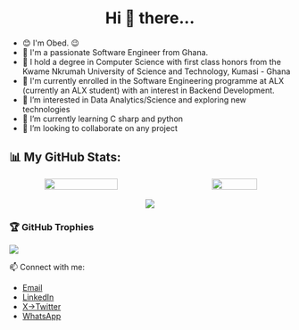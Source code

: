 <div align="center">
<h1>  Hi 👋 there...</h1>
</div>

- 😊 I'm Obed. 😉
- 💞️ I'm a passionate Software Engineer from Ghana.
- 🌱 I hold a degree in Computer Science with first class honors from the Kwame Nkrumah University of Science and Technology, Kumasi - Ghana
- 🌱 I'm currently enrolled in the Software Engineering programme at ALX (currently an ALX student) with an interest in Backend Development.
- 👀 I’m interested in Data Analytics/Science and exploring new technologies
- 🌱 I’m currently learning C sharp and python
- 💞️ I’m looking to collaborate on any project



## 📊 My GitHub Stats:


<div align="center" style="display: flex; justify-content: space-between;">
    <img src="https://github-readme-stats.vercel.app/api?username=lemyjay&theme=highcontrast&show_border=false&include_all_commits=true&count_private=true" width="51%" >
    <img src="https://github-readme-stats.vercel.app/api/top-langs/?username=lemyjay&theme=highcontrast&show_border=false&include_all_commits=true&count_private=true&layout=compact" width="40%" >
  
</div>
<br/> 
<div align="center">
  <img src="https://github-readme-streak-stats.herokuapp.com/?user=lemyjay&theme=highcontrast&show_border=false" size="40%">
</div>


### 🏆 GitHub Trophies
![](https://github-profile-trophy.vercel.app/?username=lemyjay&theme=radical&no-frame=false&no-bg=false&margin-w=4)


📫 Connect with me:
- <a href="mailto:lemyjay17@gmail.com">Email</a>
- [LinkedIn](https://www.linkedin.com/in/lemyjay/)
- [X->Twitter](https://x.com/lemyjay_)
- [WhatsApp](https://wa.me/+233531376875)





